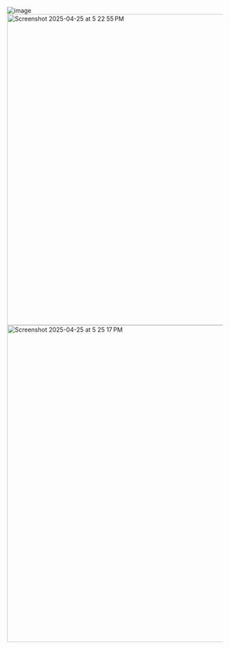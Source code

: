 ![image](https://github.com/user-attachments/assets/91e08fe7-8e47-494a-9906-6083465cf560)
<img width="726" alt="Screenshot 2025-04-25 at 5 22 55 PM" src="https://github.com/user-attachments/assets/61c8bb6f-3afd-4d14-91f3-654accdf7c0a" />
<img width="740" alt="Screenshot 2025-04-25 at 5 25 17 PM" src="https://github.com/user-attachments/assets/d2e64b3f-bcad-49a0-b07e-d7d23370d911" />

